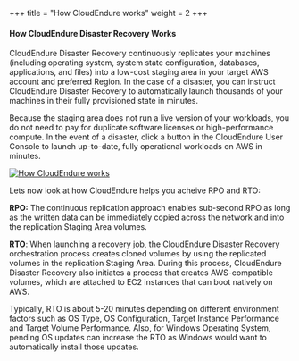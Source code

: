 +++
title = "How CloudEndure works"
weight = 2
+++

#### How CloudEndure Disaster Recovery Works

CloudEndure Disaster Recovery continuously replicates your machines (including operating system, system state configuration, databases, applications, and files) into a low-cost staging area in your target AWS account and preferred Region. In the case of a disaster, you can instruct CloudEndure Disaster Recovery to automatically launch thousands of your machines in their fully provisioned state in minutes.

Because the staging area does not run a live version of your workloads, you do not need to pay for duplicate software licenses or high-performance compute. In the event of a disaster, click a button in the CloudEndure User Console to launch up-to-date, fully operational workloads on AWS in minutes.

[![How CloudEndure works](https://d1.awsstatic.com/products/CloudEndure/CloudEndure_Disaster_Recovery_Architecture_v2.3ae714976d6a72508467f7e40546dffd712dae9d.jpg?classes=shadow)](https://d1.awsstatic.com/products/CloudEndure/CloudEndure_Disaster_Recovery_Architecture_v2.3ae714976d6a72508467f7e40546dffd712dae9d.jpg?classes=shadow)


Lets now look at how CloudEndure helps you acheive RPO and RTO:

**RPO:** The continuous replication approach enables sub-second RPO as long as the written data can be immediately copied across the network and into the replication Staging Area volumes. 
 
 **RTO**: When launching a recovery job, the CloudEndure Disaster Recovery orchestration process creates cloned volumes by using the replicated volumes in the replication Staging Area. During this process, CloudEndure Disaster Recovery also initiates a process that creates AWS-compatible volumes, which are attached to EC2 instances that can boot natively on AWS. 

Typically, RTO is about 5-20 minutes depending on different environment factors such as OS Type, OS Configuration, Target Instance Performance and Target Volume Performance. Also, for Windows Operating System, pending OS updates can increase the RTO as Windows would want to automatically install those updates. 

